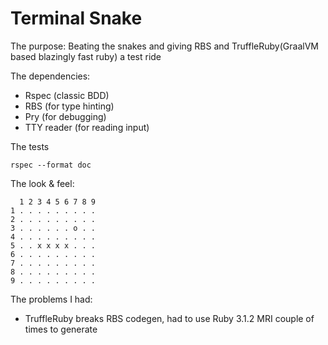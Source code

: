 # Terminal Snake

The purpose:  Beating the snakes and giving RBS and TruffleRuby(GraalVM based blazingly fast ruby) a test ride

The dependencies:
- Rspec (classic BDD)
- RBS (for type hinting)
- Pry (for debugging)
- TTY reader (for reading input)

The tests
```shell
rspec --format doc
```

The look & feel:
``` 
  1 2 3 4 5 6 7 8 9 
1 . . . . . . . . . 
2 . . . . . . . . . 
3 . . . . . . o . . 
4 . . . . . . . . . 
5 . . x x x x . . . 
6 . . . . . . . . . 
7 . . . . . . . . . 
8 . . . . . . . . . 
9 . . . . . . . . .
```

The problems I had:
- TruffleRuby breaks RBS codegen, had to use Ruby 3.1.2 MRI couple of times to generate